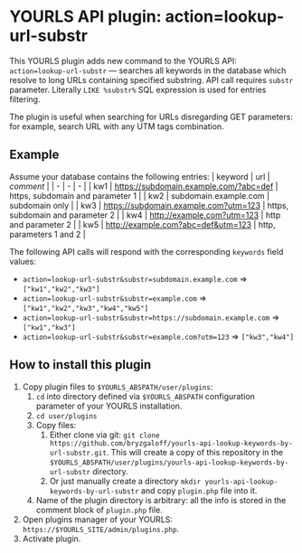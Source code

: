 # YOURLS API plugin: action=lookup-url-substr

This YOURLS plugin adds new command to the YOURLS API: `action=lookup-url-substr` — searches all keywords in the database which resolve to long URLs containing specified substring. API call requires `substr` parameter. Literally `LIKE %substr%` SQL expression is used for entries filtering.

The plugin is useful when searching for URLs disregarding GET parameters: for example, search URL with any UTM tags combination.

## Example
Assume your database contains the following entries:
| keyword | url | _comment_ |
| - | - | - |
| kw1 | https://subdomain.example.com/?abc=def | https, subdomain and parameter 1 |
| kw2 | subdomain.example.com | subdomain only |
| kw3 | https://subdomain.example.com?utm=123 | https, subdomain and parameter 2 |
| kw4 | http://example.com?utm=123 | http and parameter 2 |
| kw5 | http://example.com?abc=def&utm=123 | http, parameters 1 and 2 |

The following API calls will respond with the corresponding `keywords` field values:
* `action=lookup-url-substr&substr=subdomain.example.com` => `["kw1","kw2","kw3"]`
* `action=lookup-url-substr&substr=example.com` => `["kw1","kw2","kw3","kw4","kw5"]`
* `action=lookup-url-substr&substr=https://subdomain.example.com` => `["kw1","kw3"]`
* `action=lookup-url-substr&substr=example.com?utm=123` => `["kw3","kw4"]`

## How to install this plugin
1. Copy plugin files to `$YOURLS_ABSPATH/user/plugins`:
    1. `cd` into directory defined via `$YOURLS_ABSPATH` configuration parameter of your YOURLS installation.
    2. `cd user/plugins`
    3. Copy files:
        1. Either clone via git: `git clone https://github.com/bryzgaloff/yourls-api-lookup-keywords-by-url-substr.git`. This will create a copy of this repository in the `$YOURLS_ABSPATH/user/plugins/yourls-api-lookup-keywords-by-url-substr` directory.
        2. Or just manually create a directory `mkdir yourls-api-lookup-keywords-by-url-substr` and copy `plugin.php` file into it.
    4. Name of the plugin directory is arbitrary: all the info is stored in the comment block of `plugin.php` file.
2. Open plugins manager of your YOURLS: `https://$YOURLS_SITE/admin/plugins.php`.
3. Activate plugin.
